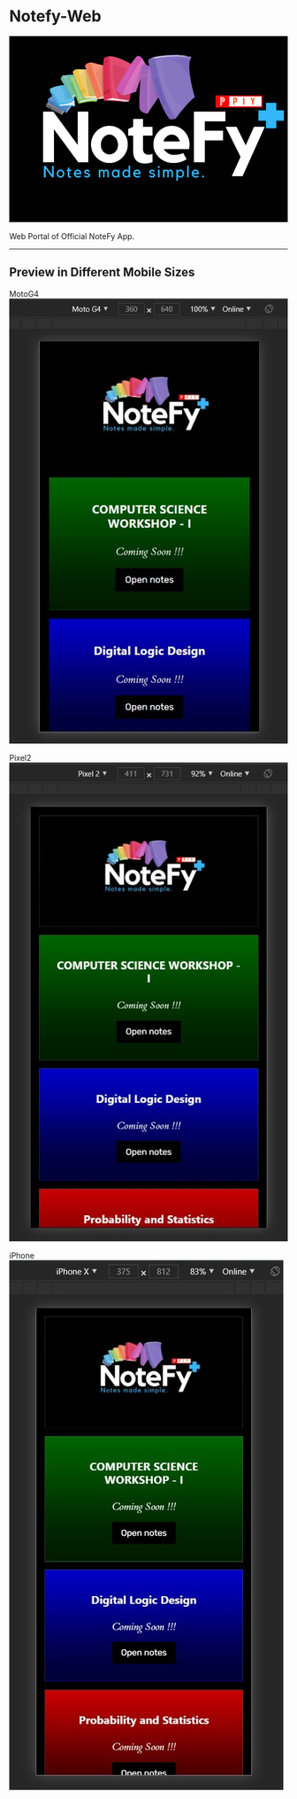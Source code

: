 # Notefy-Web

<img src="imgs/logo_notefy.png">

Web Portal of Official NoteFy App.

<hr>

## Preview in Different Mobile Sizes

MotoG4 
<img src="imgs/preview1.jpg">

Pixel2
<img src="imgs/preview2.jpg">

iPhone
<img src="imgs/preview3.jpg">